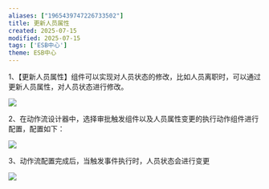 ```yaml
---
aliases: ["1965439747226733502"]
title: 更新人员属性
created: 2025-07-15
modified: 2025-07-15
tags: ['ESB中心']
theme: ESB中心
---
```


1、【更新人员属性】组件可以实现对人员状态的修改，比如人员离职时，可以通过更新人员属性，对人员状态进行修改。

![](6238046ace64cd35f5822db92852fdec.jpg)

2、在动作流设计器中，选择审批触发组件以及人员属性变更的执行动作组件进行配置，配置如下：

![](65d45c78997ce2e5e1bc52f3f3490926.jpg)

3、动作流配置完成后，当触发事件执行时，人员状态会进行变更

![](46e690aff82bb4f5b6a597b2b0feefb3.jpg)